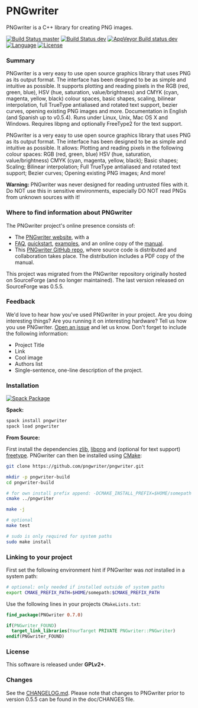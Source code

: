 PNGwriter
=========
PNGwriter is a C++ library for creating PNG images.

[![Build Status master](https://img.shields.io/travis/pngwriter/pngwriter/master.svg?label=master)](https://travis-ci.org/pngwriter/pngwriter/branches)
[![Build Status dev](https://img.shields.io/travis/pngwriter/pngwriter/dev.svg?label=dev)](https://travis-ci.org/pngwriter/pngwriter/branches)
[![AppVeyor Build status dev](https://ci.appveyor.com/api/projects/status/d408e2j24ha2dopq/branch/dev?svg=true)](https://ci.appveyor.com/project/ax3l/pngwriter-2al7e/branch/dev)
[![Language](https://img.shields.io/badge/language-C%2B%2B98-orange.svg)](https://isocpp.org)
[![License](https://img.shields.io/badge/license-GPLv2-blue.svg)](https://www.gnu.org/licenses/gpl-2.0.html)


### Summary

PNGwriter is a very easy to use open source graphics library that uses PNG as
its output format. The interface has been designed to be as simple and
intuitive as possible. It supports plotting and reading pixels in the RGB (red,
green, blue), HSV (hue, saturation, value/brightness) and CMYK (cyan, magenta,
yellow, black) colour spaces, basic shapes, scaling, bilinear interpolation,
full TrueType antialiased and rotated text support, bezier curves, opening
existing PNG images and more. Documentation in English (and Spanish up to
v0.5.4). Runs under Linux, Unix, Mac OS X and Windows. Requires libpng and
optionally FreeType2 for the text support.

PNGwriter is a very easy to use open source graphics library that uses PNG as its output format. The interface has been designed to be as simple and intuitive as possible. It allows:
Plotting and reading pixels in the following colour spaces:
RGB (red, green, blue)
HSV (hue, saturation, value/brightness)
CMYK (cyan, magenta, yellow, black);
Basic shapes;
Scaling;
Bilinear interpolation;
Full TrueType antialiased and rotated text support;
Bezier curves;
Opening existing PNG images;
And more!

**Warning:** PNGwriter was never designed for reading untrusted files with it.
Do NOT use this in sensitive environments, especially DO NOT read PNGs from unknown sources with it!


### Where to find information about PNGwriter

The PNGwriter project's online presence consists of:

- The [PNGwriter website](http://pngwriter.sourceforge.net), with a
- [FAQ](http://pngwriter.sourceforge.net/),
  [quickstart](http://pngwriter.sourceforge.net/quickstart-en.php),
  [examples](http://pngwriter.sourceforge.net/examples-en.php), and an online
  copy of the [manual](http://pngwriter.sourceforge.net/manual-en.php).
- This [PNGwriter GitHub repo](http://github.com/pngwriter/pngwriter), where
  source code is distributed and collaboration takes place. The distribution
  includes a PDF copy of the manual.

This project was migrated from the PNGwriter repository originally hosted on
SourceForge (and no longer maintained). The last version released on
SourceForge was 0.5.5.


### Feedback

We'd love to hear how you've used PNGwriter in your project. Are you doing
interesting things? Are you running it on interesting hardware? Tell us how you
use PNGwriter. [Open an issue](https://github.com/pngwriter/pngwriter/issues/new)
and let us know. Don't forget to include the following information:
- Project Title
- Link
- Cool image
- Authors list
- Single-sentence, one-line description of the project.


### Installation

[![Spack Package](https://img.shields.io/badge/spack.io-pngwriter-brightgreen.svg)](https://spack.io)

**Spack:**

```bash
spack install pngwriter
spack load pngwriter
```

**From Source:**

First install the dependencies [zlib](https://github.com/madler/zlib/), [libpng](http://download.sourceforge.net/libpng) and (optional for text support) [freetype](http://download.savannah.gnu.org/releases/freetype).
PNGwriter can then be installed using [CMake](http://cmake.org/):

```bash
git clone https://github.com/pngwriter/pngwriter.git

mkdir -p pngwriter-build
cd pngwriter-build

# for own install prefix append: -DCMAKE_INSTALL_PREFIX=$HOME/somepath
cmake ../pngwriter

make -j

# optional
make test

# sudo is only required for system paths
sudo make install
```


### Linking to your project

First set the following environment hint if PNGwriter was *not* installed in a system path:

```bash
# optional: only needed if installed outside of system paths
export CMAKE_PREFIX_PATH=$HOME/somepath:$CMAKE_PREFIX_PATH
```

Use the following lines in your projects `CMakeLists.txt`:
```cmake
find_package(PNGwriter 0.7.0)

if(PNGwriter_FOUND)
  target_link_libraries(YourTarget PRIVATE PNGwriter::PNGwriter)
endif(PNGwriter_FOUND)
```

### License

This software is released under **GPLv2+**.

### Changes

See the [CHANGELOG.md](CHANGELOG.md).
Please note that changes to PNGwriter prior to version 0.5.5 can be found in
the doc/CHANGES file.
